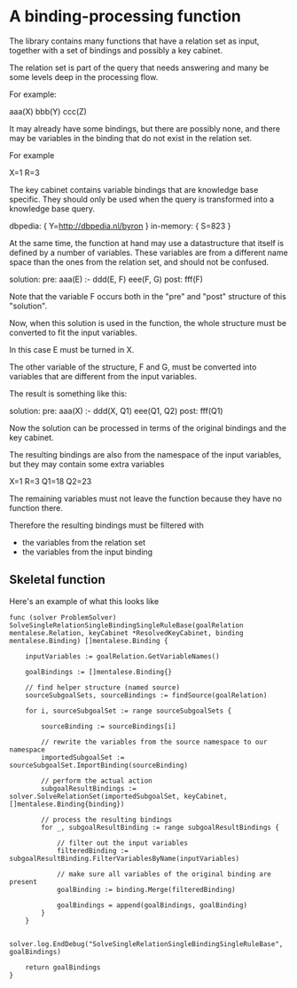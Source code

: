 # A binding-processing function

The library contains many functions that have a relation set as input, together with a set of bindings and possibly a key cabinet.

The relation set is part of the query that needs answering and many be some levels deep in the processing flow.

For example:

aaa(X) bbb(Y) ccc(Z)

It may already have some bindings, but there are possibly none, and there may be variables in the binding that do not exist in the relation set.

For example

X=1 R=3

The key cabinet contains variable bindings that are knowledge base specific. They should only be used when the query is transformed into a knowledge base query.

dbpedia: { Y=http://dbpedia.nl/byron } in-memory: { S=823 }

At the same time, the function at hand may use a datastructure that itself is defined by a number of variables. These variables are from a different name space than the ones from the relation set, and should not be confused.

solution:
    pre: aaa(E) :- ddd(E, F) eee(F, G)
    post: fff(F)

Note that the variable F occurs both in the "pre" and "post" structure of this "solution".

Now, when this solution is used in the function, the whole structure must be converted to fit the input variables.

In this case E must be turned in X.

The other variable of the structure, F and G, must be converted into variables that are different from the input variables.

The result is something like this:

solution:
    pre: aaa(X) :- ddd(X, Q1) eee(Q1, Q2)
    post: fff(Q1)

Now the solution can be processed in terms of the original bindings and the key cabinet.

The resulting bindings are also from the namespace of the input variables, but they may contain some extra variables

X=1 R=3 Q1=18 Q2=23

The remaining variables must not leave the function because they have no function there.

Therefore the resulting bindings must be filtered with

- the variables from the relation set
- the variables from the input binding

## Skeletal function

Here's an example of what this looks like

    func (solver ProblemSolver) SolveSingleRelationSingleBindingSingleRuleBase(goalRelation mentalese.Relation, keyCabinet *ResolvedKeyCabinet, binding mentalese.Binding) []mentalese.Binding {

        inputVariables := goalRelation.GetVariableNames()

        goalBindings := []mentalese.Binding{}

        // find helper structure (named source)
        sourceSubgoalSets, sourceBindings := findSource(goalRelation)

        for i, sourceSubgoalSet := range sourceSubgoalSets {

            sourceBinding := sourceBindings[i]

            // rewrite the variables from the source namespace to our namespace
            importedSubgoalSet := sourceSubgoalSet.ImportBinding(sourceBinding)

            // perform the actual action
            subgoalResultBindings := solver.SolveRelationSet(importedSubgoalSet, keyCabinet, []mentalese.Binding{binding})

            // process the resulting bindings
            for _, subgoalResultBinding := range subgoalResultBindings {

                // filter out the input variables
                filteredBinding := subgoalResultBinding.FilterVariablesByName(inputVariables)

                // make sure all variables of the original binding are present
                goalBinding := binding.Merge(filteredBinding)

                goalBindings = append(goalBindings, goalBinding)
            }
        }

        solver.log.EndDebug("SolveSingleRelationSingleBindingSingleRuleBase", goalBindings)

        return goalBindings
    }
